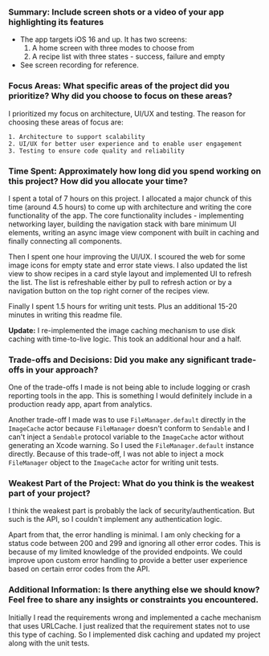 ### Summary: Include screen shots or a video of your app highlighting its features

- The app targets iOS 16 and up. It has two screens:
    1. A home screen with three modes to choose from
    2. A recipe list with three states - success, failure and empty
- See screen recording for reference.

### Focus Areas: What specific areas of the project did you prioritize? Why did you choose to focus on these areas?

I prioritized my focus on architecture, UI/UX and testing. The reason for choosing these areas of focus are:

    1. Architecture to support scalability
    2. UI/UX for better user experience and to enable user engagement
    3. Testing to ensure code quality and reliability

### Time Spent: Approximately how long did you spend working on this project? How did you allocate your time?

I spent a total of 7 hours on this project. I allocated a major chunck of this time (around 4.5 hours) to come up with architecture and writing the core functionality of the app. The core functionality includes - implementing networking layer, building the navigation stack with bare minimum UI elements, writing an async image view component with built in caching and finally connecting all components.

Then I spent one hour improving the UI/UX. I scoured the web for some image icons for empty state and error state views. I also updated the list view to show recipes in a card style layout and implemented UI to refresh the list. The list is refreshable either by pull to refresh action or by a navigation button on the top right corner of the recipes view.

Finally I spent 1.5 hours for writing unit tests. Plus an additional 15-20 minutes in writing this readme file.

**Update:** I re-implemented the image caching mechanism to use disk caching with time-to-live logic. This took an additional hour and a half.

### Trade-offs and Decisions: Did you make any significant trade-offs in your approach?

One of the trade-offs I made is not being able to include logging or crash reporting tools in the app. This is something I would definitely include in a production ready app, apart from analytics.

Another trade-off I made was to use `FileManager.default` directly in the `ImageCache` actor because `FileManager` doesn't conform to `Sendable` and I can't inject a `Sendable` protocol variable to the `ImageCache` actor without generating an Xcode warning. So I used the `FileManager.default` instance directly. Because of this trade-off, I was not able to inject a mock `FileManager` object to the `ImageCache` actor for writing unit tests.

### Weakest Part of the Project: What do you think is the weakest part of your project?

I think the weakest part is probably the lack of security/authentication. But such is the API, so I couldn't implement any authentication logic.

Apart from that, the error handling is minimal. I am only checking for a status code between 200 and 299 and ignoring all other error codes. This is because of my limited knowledge of the provided endpoints. We could improve upon custom error handling to provide a better user experience based on certain error codes from the API.

### Additional Information: Is there anything else we should know? Feel free to share any insights or constraints you encountered.

Initially I read the requirements wrong and implemented a cache mechanism that uses URLCache. I just realized that the requirement states not to use this type of caching. So I implemented disk caching and updated my project along with the unit tests.
